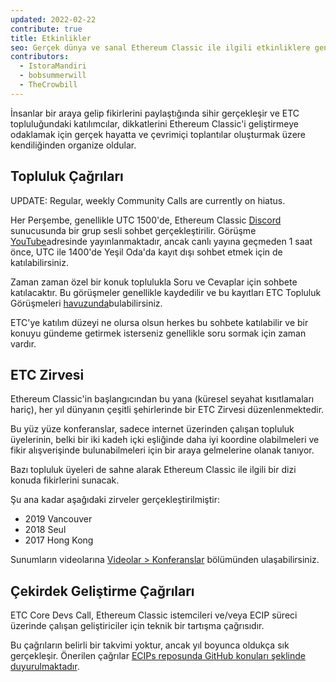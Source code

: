 ```yaml
---
updated: 2022-02-22
contribute: true
title: Etkinlikler
seo: Gerçek dünya ve sanal Ethereum Classic ile ilgili etkinliklere genel bir bakış. ETC Zirvesi ve haftalık Topluluk Çağrısı herkese açıktır!
contributors:
  - IstoraMandiri
  - bobsummerwill
  - TheCrowbill
---
```


İnsanlar bir araya gelip fikirlerini paylaştığında sihir gerçekleşir ve ETC topluluğundaki katılımcılar, dikkatlerini Ethereum Classic'i geliştirmeye odaklamak için gerçek hayatta ve çevrimiçi toplantılar oluşturmak üzere kendiliğinden organize oldular.

## Topluluk Çağrıları

UPDATE:  Regular, weekly Community Calls are currently on hiatus.

Her Perşembe, genellikle UTC 1500'de, Ethereum Classic [Discord](https://ethereumclassic.org/discord) sunucusunda bir grup sesli sohbet gerçekleştirilir. Görüşme [YouTube](https://www.youtube.com/channel/UCp07VPnC1ejyAp5gMvvA4dw/videos)adresinde yayınlanmaktadır, ancak canlı yayına geçmeden 1 saat önce, UTC ile 1400'de Yeşil Oda'da kayıt dışı sohbet etmek için de katılabilirsiniz.

Zaman zaman özel bir konuk toplulukla Soru ve Cevaplar için sohbete katılacaktır. Bu görüşmeler genellikle kaydedilir ve bu kayıtları ETC Topluluk Görüşmeleri [havuzunda](https://github.com/ethereumclassic/community-calls)bulabilirsiniz.

ETC'ye katılım düzeyi ne olursa olsun herkes bu sohbete katılabilir ve bir konuyu gündeme getirmek isterseniz genellikle soru sormak için zaman vardır.

## ETC Zirvesi

Ethereum Classic'in başlangıcından bu yana (küresel seyahat kısıtlamaları hariç), her yıl dünyanın çeşitli şehirlerinde bir ETC Zirvesi düzenlenmektedir.

Bu yüz yüze konferanslar, sadece internet üzerinden çalışan topluluk üyelerinin, belki bir iki kadeh içki eşliğinde daha iyi koordine olabilmeleri ve fikir alışverişinde bulunabilmeleri için bir araya gelmelerine olanak tanıyor.

Bazı topluluk üyeleri de sahne alarak Ethereum Classic ile ilgili bir dizi konuda fikirlerini sunacak.

Şu ana kadar aşağıdaki zirveler gerçekleştirilmiştir:

- 2019 Vancouver
- 2018 Seul
- 2017 Hong Kong

Sunumların videolarına [Videolar > Konferanslar](/videos/conferences) bölümünden ulaşabilirsiniz.

## Çekirdek Geliştirme Çağrıları

ETC Core Devs Call, Ethereum Classic istemcileri ve/veya ECIP süreci üzerinde çalışan geliştiriciler için teknik bir tartışma çağrısıdır.

Bu çağrıların belirli bir takvimi yoktur, ancak yıl boyunca oldukça sık gerçekleşir. Önerilen çağrılar [ECIPs reposunda GitHub konuları şeklinde duyurulmaktadır](https://github.com/ethereumclassic/ECIPs/issues?q=is%3Aissue+Devs+Call).
